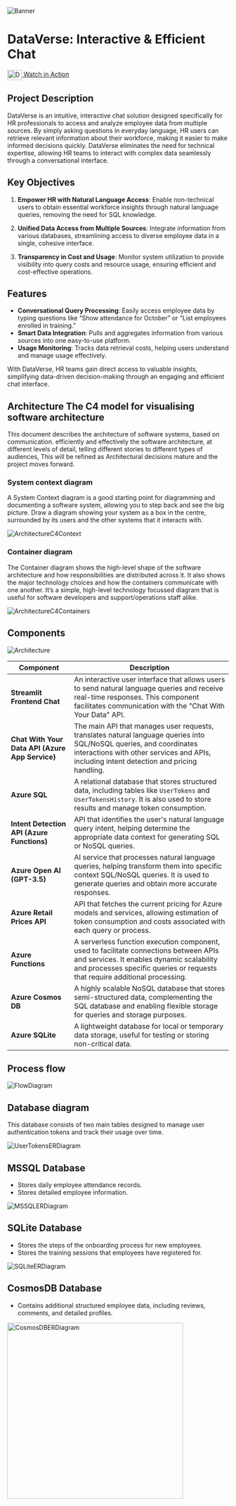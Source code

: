![Banner](./assets/banner.png)

# DataVerse: Interactive & Efficient Chat 
<a href="https://youtu.be/nuuE4h0uz3k" target="blank">
	<img align="center" src="https://upload.wikimedia.org/wikipedia/commons/0/09/YouTube_full-color_icon_%282017%29.svg" alt="DataVerse" height="23px" width="33px" />
	Watch in Action
</a>

## Project Description

DataVerse is an intuitive, interactive chat solution designed specifically for HR professionals to access and analyze employee data from multiple sources. By simply asking questions in everyday language, HR users can retrieve relevant information about their workforce, making it easier to make informed decisions quickly. DataVerse eliminates the need for technical expertise, allowing HR teams to interact with complex data seamlessly through a conversational interface.

## Key Objectives

1. **Empower HR with Natural Language Access**: Enable non-technical users to obtain essential workforce insights through natural language queries, removing the need for SQL knowledge.
   
2. **Unified Data Access from Multiple Sources**: Integrate information from various databases, streamlining access to diverse employee data in a single, cohesive interface.

3. **Transparency in Cost and Usage**: Monitor system utilization to provide visibility into query costs and resource usage, ensuring efficient and cost-effective operations.

## Features

- **Conversational Query Processing**: Easily access employee data by typing questions like “Show attendance for October” or “List employees enrolled in training.”
- **Smart Data Integration**: Pulls and aggregates information from various sources into one easy-to-use platform.
- **Usage Monitoring**: Tracks data retrieval costs, helping users understand and manage usage effectively.

With DataVerse, HR teams gain direct access to valuable insights, simplifying data-driven decision-making through an engaging and efficient chat interface.

## Architecture The C4 model for visualising software architecture

This document describes the architecture of software systems, based on communication.
efficiently and effectively the software architecture, at different levels of detail,
telling different stories to different types of audiences, This will be refined as
Architectural decisions mature and the project moves forward.

### System context diagram

A System Context diagram is a good starting point for diagramming and documenting a software system, allowing you to step back and see the big picture. Draw a diagram showing your system as a box in the centre, surrounded by its users and the other systems that it interacts with.

![ArchitectureC4Context](./assets/c4-model-context.png)

### Container diagram

The Container diagram shows the high-level shape of the software architecture and how responsibilities are distributed across it. It also shows the major technology choices and how the containers communicate with one another. It’s a simple, high-level technology focussed diagram that is useful for software developers and support/operations staff alike.

![ArchitectureC4Containers](./assets/c4-model-containers.png)

## Components

![Architecture](./assets/architecture.png)

| Component                  | Description                                                                                                                                                                                                                   |
|----------------------------|-------------------------------------------------------------------------------------------------------------------------------------------------------------------------------------------------------------------------------|
| **Streamlit Frontend Chat** | An interactive user interface that allows users to send natural language queries and receive real-time responses. This component facilitates communication with the "Chat With Your Data" API.                                |
| **Chat With Your Data API (Azure App Service)** | The main API that manages user requests, translates natural language queries into SQL/NoSQL queries, and coordinates interactions with other services and APIs, including intent detection and pricing handling.             |
| **Azure SQL**               | A relational database that stores structured data, including tables like `UserTokens` and `UserTokensHistory`. It is also used to store results and manage token consumption.                                               |
| **Intent Detection API (Azure Functions)**    | API that identifies the user's natural language query intent, helping determine the appropriate data context for generating SQL or NoSQL queries.                                                                           |
| **Azure Open AI (GPT-3.5)** | AI service that processes natural language queries, helping transform them into specific context SQL/NoSQL queries. It is used to generate queries and obtain more accurate responses.                                      |
| **Azure Retail Prices API** | API that fetches the current pricing for Azure models and services, allowing estimation of token consumption and costs associated with each query or process.                                                                |
| **Azure Functions**         | A serverless function execution component, used to facilitate connections between APIs and services. It enables dynamic scalability and processes specific queries or requests that require additional processing.            |
| **Azure Cosmos DB**         | A highly scalable NoSQL database that stores semi-structured data, complementing the SQL database and enabling flexible storage for queries and storage purposes.                                                            |
| **Azure SQLite**            | A lightweight database for local or temporary data storage, useful for testing or storing non-critical data.                                                                                                               |


## Process flow

![FlowDiagram](./assets/flow-diagram.png)

## Database diagram

This database consists of two main tables designed to manage user authentication tokens and track their usage over time.

![UserTokensERDiagram](./assets/user-tokens-er-diagram.png)

## MSSQL Database

- Stores daily employee attendance records.
- Stores detailed employee information.

![MSSQLERDiagram](./assets/mssql-er-diagram.png)

## SQLite Database

- Stores the steps of the onboarding process for new employees.
- Stores the training sessions that employees have registered for.

![SQLiteERDiagram](./assets/sqlite-er-diagram.png)

## CosmosDB Database

- Contains additional structured employee data, including reviews, comments, and detailed profiles.

<img src="./assets/cosmos-schema.png" alt="CosmosDBERDiagram" width="400"/>